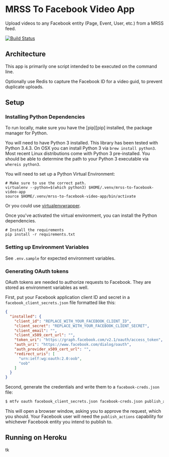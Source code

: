 MRSS To Facebook Video App
==========================

Upload videos to any Facebook entity (Page, Event, User, etc.) from a MRSS feed.

[![Build Status](https://travis-ci.org/fusioneng/mrss-to-facebook-video-app.svg)](https://travis-ci.org/fusioneng/mrss-to-facebook-video-app)

## Architecture

This app is primarily one script intended to be executed on the command line.

Optionally use Redis to capture the Facebook ID for a video guid, to prevent duplicate uploads.

## Setup

### Installing Python Dependencies

To run locally, make sure you have the [pip][pip] installed, the package manager for Python.

You will need to have Python 3 installed. This library has been tested with Python 3.4.3. On OSX you can install Python 3 via `brew install python3`. Most recent Linux distributions come with Python 3 pre-installed. You should be able to determine the path to your Python 3 executable via `whereis python3`.

You will need to set up a Python Virtual Environment:

```shell
# Make sure to use the correct path.
virtualenv --python=$(which python3) $HOME/.venv/mrss-to-facebook-video-app
source $HOME/.venv/mrss-to-facebook-video-app/bin/activate
```

Or you could use [virtualenvwrapper](https://virtualenvwrapper.readthedocs.org/en/latest/#introduction).

Once you've activated the virtual environment, you can install the Python dependencies.

```shell
# Install the requirements
pip install -r requirements.txt
```

### Setting up Environment Variables

See `.env.sample` for expected environment variables.

### Generating OAuth tokens

OAuth tokens are needed to authorize requests to Facebook. They are stored as environment variables as well.

First, put your Facebook application client ID and secret in a `facebook_client_secrets.json` file formatted like this:

```json
{
  "installed": {
    "client_id": "REPLACE_WITH_YOUR_FACEBOOK_CLIENT_ID",
    "client_secret": "REPLACE_WITH_YOUR_FACEBOOK_CLIENT_SECRET",
    "client_email": "",
    "client_x509_cert_url": "",
    "token_uri": "https://graph.facebook.com/v2.1/oauth/access_token",
    "auth_uri": "https://www.facebook.com/dialog/oauth",
    "auth_provider_x509_cert_url": "",
    "redirect_uris": [
      "urn:ietf:wg:oauth:2.0:oob",
      "oob"
    ]
  }
}
```

Second, generate the credentials and write them to a `facebook-creds.json` file:

```bash
$ mtfv oauth facebook_client_secrets.json facebook-creds.json publish_actions
```

This will open a browser window, asking you to approve the request, which you should. Your Facebook user will need the `publish_actions` capability for whichever Facebook entity you intend to publish to.

## Running on Heroku

tk
